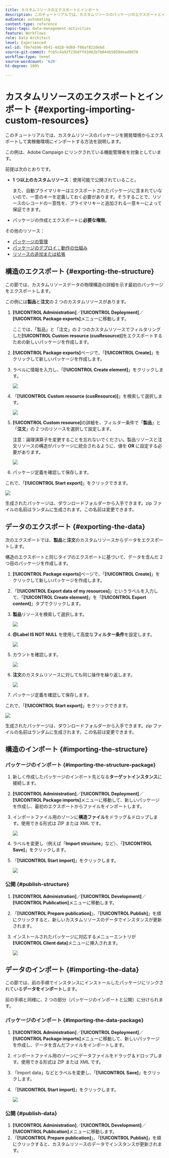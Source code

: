 ```yaml
---
title: カスタムリソースのエクスポートとインポート
description: このチュートリアルでは、カスタムリソースのパッケージのエクスポートとインポートの方法について説明します。
audience: automating
content-type: reference
topic-tags: data-management-activities
feature: Workflows
role: Data Architect
level: Experienced
exl-id: f8e7eb96-9541-4d28-9d8d-f06af822debd
source-git-commit: fcb5c4a92f23bdffd1082b7b044b5859dead9d70
workflow-type: tm+mt
source-wordcount: '629'
ht-degree: 100%

---
```


# カスタムリソースのエクスポートとインポート {#exporting-importing-custom-resources}

このチュートリアルでは、カスタムリソースのパッケージを開発環境からエクスポートして実稼働環境にインポートする方法を説明します。

この例は、Adobe Campaign にリンクされている機能管理者を対象としています。

前提は次のとおりです。

* **1 つ以上のカスタムリソース**：使用可能で公開されていること。

   また、自動プライマリキーはエクスポートされたパッケージに含まれていないので、一意のキーを定義しておく必要があります。そうすることで、リソースのレコードの一意性を、プライマリキーと追加される一意キーによって保証できます。
* パッケージの作成とエクスポートに&#x200B;**必要な権限**。

その他のリソース：

* [パッケージの管理](../../automating/using/managing-packages.md)
* [パッケージのデプロイ：動作の仕組み](../../developing/using/data-model-concepts.md)
* [リソースの追加または拡張](../../developing/using/key-steps-to-add-a-resource.md)

## 構造のエクスポート {#exporting-the-structure}

この節では、カスタムリソースデータの物理構造の詳細を示す最初のパッケージをエクスポートします。

この例には&#x200B;**製品**&#x200B;と&#x200B;**注文**&#x200B;の 2 つのカスタムリソースがあります。

1. **[!UICONTROL Administration]**／**[!UICONTROL Deployment]**／**[!UICONTROL Package exports]**&#x200B;メニューに移動します。

   ここでは、「製品」と「注文」の 2 つのカスタムリソースでフィルタリングした&#x200B;**[!UICONTROL Custom resource (cusResource)]**&#x200B;をエクスポートするための新しいパッケージを作成します。

1. **[!UICONTROL Package exports]**&#x200B;ページで、「**[!UICONTROL Create]**」をクリックして新しいパッケージを作成します。
1. ラベルに情報を入力し、「**[!UICONTROL Create element]**」をクリックします。

   ![](assets/cusresources_export1.png)

1. 「**[!UICONTROL Custom resource (cusResource)]**」を検索して選択します。

   ![](assets/cusresources_export2.png)

1. **[!UICONTROL Custom resource]**&#x200B;の詳細を、フィルター条件で「**製品**」と「**注文**」の 2 つのリソースを選択して設定します。

   注意：論理演算子を変更することを忘れないでください。製品リソースと注文リソースの構造がパッケージに統合されるように、値を **OR** に設定する必要があります。

   ![](assets/cusresources_export3.png)

1. パッケージ定義を確認して保存します。

これで、「**[!UICONTROL Start export]**」をクリックできます。

![](assets/cusresources_export4.png)

生成されたパッケージは、ダウンロードフォルダーから入手できます。zip ファイルの名前はランダムに生成されます。この名前は変更できます。

## データのエクスポート {#exporting-the-data}

次のエクスポートでは、**製品**&#x200B;と&#x200B;**注文**&#x200B;のカスタムリソースからデータをエクスポートします。

構造のエクスポートと同じタイプのエクスポートに基づいて、データを含んだ 2 つ目のパッケージを作成します。

1. **[!UICONTROL Package exports]**&#x200B;ページで、「**[!UICONTROL Create]**」をクリックして新しいパッケージを作成します。
1. 「**[!UICONTROL Export data of my resources]**」というラベルを入力して、「**[!UICONTROL Create element]**」を「**[!UICONTROL Export content]**」タブでクリックします。
1. **製品**&#x200B;リソースを検索して選択します。

   ![](assets/cusresources_exportdata1.png)

1. **@Label IS NOT NULL** を使用して高度な&#x200B;**フィルター条件**&#x200B;を設定します。

   ![](assets/cusresources_exportdata2.png)

1. カウントを確認します。

   ![](assets/cusresources_exportdata3.png)

1. **注文**&#x200B;のカスタムリソースに対しても同じ操作を繰り返します。

   ![](assets/cusresources_exportdata4.png)

1. パッケージ定義を確認して保存します。

これで、「**[!UICONTROL Start export]**」をクリックできます。

![](assets/cusresources_exportdata5.png)

生成されたパッケージは、ダウンロードフォルダーから入手できます。zip ファイルの名前はランダムに生成されます。この名前は変更できます。

## 構造のインポート {#importing-the-structure}

### パッケージのインポート {#importing-the-structure-package}

1. 新しく作成したパッケージのインポート先となる&#x200B;**ターゲットインスタンス**&#x200B;に接続します。
1. **[!UICONTROL Administration]**／**[!UICONTROL Deployment]**／**[!UICONTROL Package imports]**&#x200B;メニューに移動して、新しいパッケージを作成し、最初のエクスポートからファイルをインポートします。
1. インポートファイル用のゾーンに&#x200B;**構造ファイル**&#x200B;をドラッグ＆ドロップします。使用できる形式は ZIP または XML です。

   ![](assets/cusresources_import2.png)

1. ラベルを変更し（例えば「**Import structure**」など）、「**[!UICONTROL Save]**」をクリックします。
1. 「**[!UICONTROL Start import]**」をクリックします。

   ![](assets/cusresources_import3.png)

### 公開 {#publish-structure}

1. **[!UICONTROL Administration]**／**[!UICONTROL Development]**／**[!UICONTROL Publication]**&#x200B;メニューに移動します。
1. 「**[!UICONTROL Prepare publication]**」、「**[!UICONTROL Publish]**」を順にクリックすると、新しいカスタムリソースのデータでインスタンスが更新されます。
1. インストールされたパッケージに対応するメニューエントリが&#x200B;**[!UICONTROL Client data]**&#x200B;メニューに挿入されます。

   ![](assets/cusresources_import1.png)

## データのインポート {#importing-the-data}

この節では、前の手順でインスタンスにインストールしたパッケージにリンクされている&#x200B;**データをインポート**&#x200B;します。

前の手順と同様に、2 つの部分（パッケージのインポートと公開）に分けられます。

### パッケージのインポート {#importing-the-data-package}

1. **[!UICONTROL Administration]**／**[!UICONTROL Deployment]**／**[!UICONTROL Package imports]**&#x200B;メニューに移動して、新しいパッケージを作成し、データを含んだファイルをインポートします。
1. インポートファイル用のゾーンにデータファイルをドラッグ＆ドロップします。使用できる形式は ZIP または XML です。
1. 「Import data」などとラベルを変更し、「**[!UICONTROL Save]**」をクリックします。
1. 「**[!UICONTROL Start import]**」をクリックします。

   ![](assets/cusresources_importdata.png)

### 公開 {#publish-data}

1. **[!UICONTROL Administration]**／**[!UICONTROL Development]**／**[!UICONTROL Publication]**&#x200B;メニューに移動します。
1. 「**[!UICONTROL Prepare publication]**」、「**[!UICONTROL Publish]**」を順にクリックすると、カスタムリソースのデータでインスタンスが更新されます。
